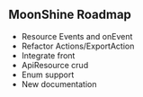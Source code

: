 ## MoonShine Roadmap

- Resource Events and onEvent
- Refactor Actions/ExportAction
- Integrate front
- ApiResource crud
- Enum support
- New documentation


